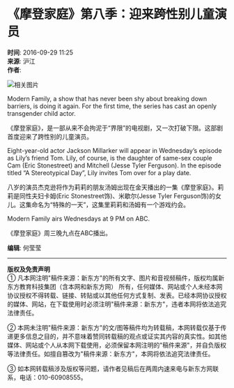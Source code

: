 # 《摩登家庭》第八季：迎来跨性别儿童演员

**时间**: 2016-09-29 11:25  
**来源**: 沪江  
**作者**:   

![相关图片](http://n1image.hjfile.cn/mh/2016/09/27/1106b2fa802821f3c71db202eaecc939.jpg)

Modern Family, a show that has never been shy about breaking down barriers, is doing it again. For the first time, the series has cast an openly transgender child actor.

《摩登家庭》，是一部从来不会拘泥于“界限”的电视剧，又一次打破下限。这部剧首度迎来了跨性别的儿童演员。

Eight-year-old actor Jackson Millarker will appear in Wednesday’s episode as Lily’s friend Tom. Lily, of course, is the daughter of same-sex couple Cam (Eric Stonestreet) and Mitchell (Jesse Tyler Ferguson). In the episode titled “A Stereotypical Day”, Lily invites Tom over for a play date.

八岁的演员杰克逊将作为莉莉的朋友汤姆出现在金天播出的一集《摩登家庭》。莉莉是同性夫妇卡姆(Eric Stonestreet饰)、米歇尔(Jesse Tyler Ferguson饰)的女儿。这集命名为“特殊的一天”，这集里莉莉和汤姆有一个游戏约会。

Modern Family airs Wednesdays at 9 PM on ABC.

《摩登家庭》周三晚九点在ABC播出。

**编辑**: 何莹莹

---

**版权及免责声明**  
① 凡本网注明"稿件来源：新东方"的所有文字、图片和音视频稿件，版权均属新东方教育科技集团（含本网和新东方网） 所有，任何媒体、网站或个人未经本网协议授权不得转载、链接、转贴或以其他任何方式复制、发表。已经本网协议授权的媒体、网站，在下载使用时必须注明"稿件来源：新东方"，违者本网将依法追究法律责任。

② 本网未注明"稿件来源：新东方"的文/图等稿件均为转载稿，本网转载仅基于传递更多信息之目的，并不意味着赞同转载稿的观点或证实其内容的真实性。如其他媒体、网站或个人从本网下载使用，必须保留本网注明的"稿件来源"，并自负版权等法律责任。如擅自篡改为"稿件来源：新东方"，本网将依法追究法律责任。

③ 如本网转载稿涉及版权等问题，请作者见稿后在两周内速来电与新东方网联系，电话：010-60908555。